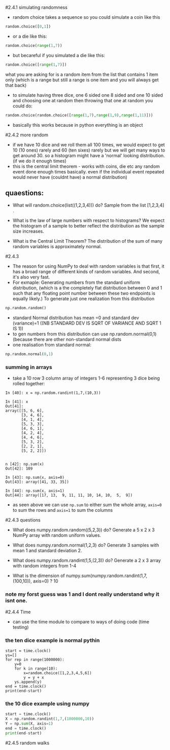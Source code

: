 
#2.4.1 simulating randomness
- random choice takes a sequence so you could simulate a coin like this
```py
random.choice([0,1])
```
- or a die like this:
```py
random.choice(range(1,7))
```
- but becareful if you simulated a die like this:
```py
random.choice([range(1,7)])
```
what you are asking for is a random item from the list that contains 1 item only (which is a range but still a range is one item and you will always get that back)
- to simulate having three dice, one 6 sided one 8 sided and one 10 sided and choosing one at random then throwing that one at random you could do:

```py
random.choice(random.choice([range(1,7),range(1,9),range(1,11)]))
```
- basically this works because in python everything is an object

#2.4.2 more random
- if we have 10 dice and we roll them all 100 times, we would expect to get 10 (10 ones) rarely and 60 (ten sixes) rarely but we will get many ways to get around 30. so a histogram might have a 'normal' looking distribution. (if we do it enough times)
- this is the central limit theorem - works with coins, die etc any random event done enough times basically. even if the individual event repeated would never have (couldnt have) a normal distribution)
## quaestions:

- What will random.choice(list((1,2,3,4))) do?
Sample from the list [1,2,3,4] . 

- What is the law of large numbers with respect to histograms?
We expect the histogram of a sample to better reflect the distribution as the sample size increases. 

- What is the Central Limit Theorem?
The distribution of the sum of many random variables is approximately normal. 

#2.4.3
- The reason for using NumPy to deal with random variables
is that first, it has a broad range of different kinds of random variables.
And second, it's also very fast.
- For exmaple: Generating numbers from the standard uniform distribution, (which is a the completely flat distribution between 0 and 1 such that any floating point number between these two endpoints is equally likely.)
To generate just one realization from this distribution
```py
np.random.random()
```
- standard Normal distribution has mean =0 and standard dev (variance)=1 ((NB STANDARD DEV IS SQRT OF VARIANCE AND SQRT 1 IS 1))
- to gen numbers from this distribution can use np.random.normal(0,1) (because there are other non-standard normal dists
- one realisation from standard normal:
```py
np.random.normal(0,1)
```
### summing in arrays
- take a 10 row 3 column array of integers 1-6 representing 3 dice being rolled together:

```
In [40]: x = np.random.randint(1,7,(10,3))

In [41]: x
Out[41]:
array([[5, 6, 6],
       [3, 4, 6],
       [4, 1, 4],
       [5, 3, 3],
       [4, 6, 1],
       [4, 2, 4],
       [4, 4, 6],
       [5, 3, 2],
       [2, 2, 1],
       [5, 2, 2]])


n [42]: np.sum(x)
Out[42]: 109

In [43]: np.sum(x, axis=0)
Out[43]: array([41, 33, 35])

In [44]: np.sum(x, axis=1)
Out[44]: array([17, 13,  9, 11, 11, 10, 14, 10,  5,  9])
```
 - as seen above we can use ```np.sum``` to either sum the whole array, ```axis=0``` to sum the rows and ```axis=1``` to sum the columns

#2.4.3 questions
- What does numpy.random.random((5,2,3)) do?
 Generate a 5 x 2 x 3 NumPy array with random uniform values. 
 - What does numpy.random.normal(1,2,3) do?
Generate 3 samples with mean 1 and standard deviation 2. 
- What does numpy.random.randint(1,5,(2,3)) do?
Generate a 2 x 3 array with random integers from 1-4

- What is the dimension of numpy.sum(numpy.random.randint(1,7,(100,10)), axis=0) ?
10
### note my forst guess was 1 and I dont really understand why it isnt one.

#2.4.4 Time
- can use the time module to compare to ways of doing code (time testing)

### the ten dice example is normal pythin
```
start = time.clock()
ys=[]
for rep in range(1000000):
    y=0
    for k in range(10):
        x=random.choice([1,2,3,4,5,6])
        y = y + x
    ys.append(y)
end = time.clock()
print(end-start)
```
### the 10 dice example using numpy

```py
start = time.clock()
X = np.random.randint(1,7,(1000000,10))
Y = np.sum(X, axis=1)
end = time.clock()
print(end-start)
```
#2.4.5 random walks

